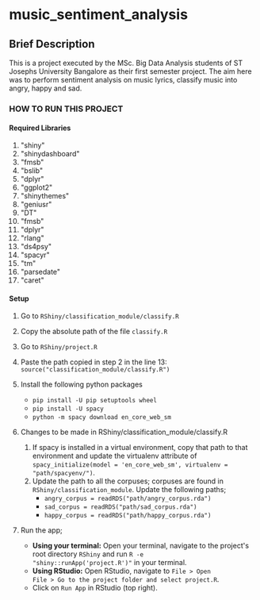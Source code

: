 # music_sentiment_analysis

## Brief Description
This is a project executed by the MSc. Big Data Analysis students of ST Josephs University Bangalore as their first semester project. The aim here was to perform sentiment analysis on music lyrics, classify music into angry, happy and sad.

### HOW TO RUN THIS PROJECT

#### Required Libraries
1. "shiny"
2. "shinydashboard"
3. "fmsb"
4. "bslib"
5. "dplyr"
6. "ggplot2"
7. "shinythemes"
8. "geniusr"
9. "DT"
10. "fmsb"
11. "dplyr"
12. "rlang"
13. "ds4psy"
14. "spacyr"
15. "tm"
16. "parsedate"
17. "caret"

#### Setup
1. Go to <code>RShiny/classification_module/classify.R</code>
2. Copy the absolute path of the file <code>classify.R</code>
3. Go to <code>RShiny/project.R</code>
4. Paste the path copied in step 2 in the line 13: <code>source("classification_module/classify.R")</code>
5. Install the following python packages
   - <code>pip install -U pip setuptools wheel</code>
   - <code>pip install -U spacy</code>
   - <code>python -m spacy download en_core_web_sm</code>

6. Changes to be made in RShiny/classification_module/classify.R
   1. If spacy is installed in a virtual environment, copy that path to that environment and update the virtualenv attribute of <code>spacy_initialize(model = 'en_core_web_sm', virtualenv  = "path/spacyenv/")</code>.
   2. Update the path to all the corpuses; corpuses are found in <code>RShiny/classification_module</code>. Update the following paths;
        - <code>angry_corpus = readRDS("path/angry_corpus.rda")</code>
        - <code>sad_corpus = readRDS("path/sad_corpus.rda")</code>
        - <code>happy_corpus = readRDS("path/happy_corpus.rda")</code>

7. Run the app;
   - <b>Using your terminal:</b> Open your terminal, navigate to the project's root directory <code>RShiny</code> and run <code>R -e "shiny::runApp('project.R')"</code> in your terminal.
   - <b>Using RStudio:</b> Open RStudio, navigate to <code>File > Open File > Go to the project folder and select project.R</code>.
   - Click on <code>Run App</code> in RStudio (top right).

